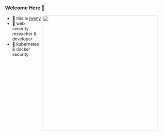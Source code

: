 ### Welcome Here 👋

<img align="right" src="https://github-readme-stats-mrdulin.vercel.app/api?username=jweny&show_icons=true&hide_border=true&hide=prs&theme=radical" width="380">

- 🔭 this is [jweny](https://jweny.top)
- 🌱  web security reseacher & developer
- 👻  kubernetes & docker security
